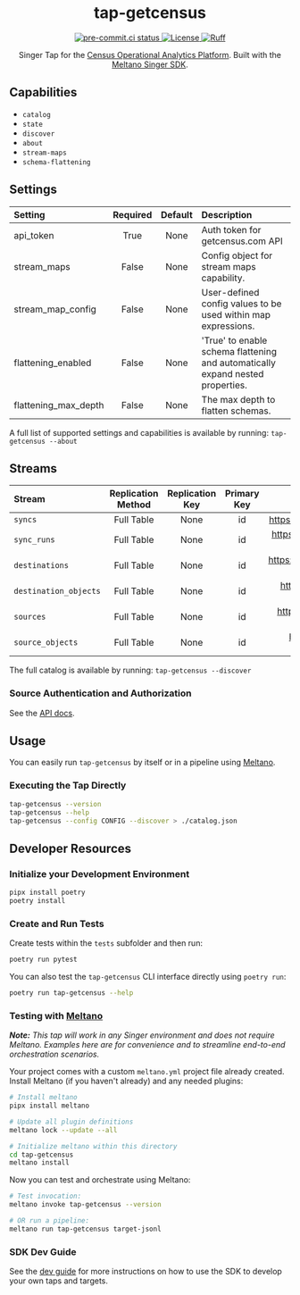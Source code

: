 <div align="center">

# tap-getcensus

<div>
  <a href="https://results.pre-commit.ci/latest/github/edgarrmondragon/tap-getcensus/main">
    <img alt="pre-commit.ci status" src="https://results.pre-commit.ci/badge/github/edgarrmondragon/tap-getcensus/main.svg"/>
  </a>
  <a href="https://github.com/edgarrmondragon/tap-getcensus/blob/main/LICENSE">
    <img alt="License" src="https://img.shields.io/github/license/edgarrmondragon/tap-getcensus"/>
  </a>
  <a href="https://github.com/astral-sh/ruff">
    <img src="https://img.shields.io/endpoint?url=https://raw.githubusercontent.com/charliermarsh/ruff/main/assets/badge/v2.json" alt="Ruff" style="max-width:100%;">
  </a>
</div>

Singer Tap for the [Census Operational Analytics Platform](https://www.getcensus.com/). Built with the [Meltano Singer SDK](https://sdk.meltano.com).

</div>

## Capabilities

* `catalog`
* `state`
* `discover`
* `about`
* `stream-maps`
* `schema-flattening`

## Settings

| Setting             | Required | Default | Description |
|:--------------------|:--------:|:-------:|:------------|
| api_token           | True     | None    | Auth token for getcensus.com API |
| stream_maps         | False    | None    | Config object for stream maps capability. |
| stream_map_config   | False    | None    | User-defined config values to be used within map expressions. |
| flattening_enabled  | False    | None    | 'True' to enable schema flattening and automatically expand nested properties. |
| flattening_max_depth| False    | None    | The max depth to flatten schemas. |

A full list of supported settings and capabilities is available by running: `tap-getcensus --about`

## Streams

| Stream                | Replication Method | Replication Key | Primary Key | Documentation |
|:----------------------|:------------------:|:---------------:|:-----------:|:-------------:|
| `syncs`               | Full Table         | None            | id          | https://docs.getcensus.com/basics/api/syncs#get-syncs |
| `sync_runs`           | Full Table         | None            | id          | https://docs.getcensus.com/basics/api/sync-runs#get-syncs-id-sync_runs |
| `destinations`        | Full Table         | None            | id          | https://docs.getcensus.com/basics/api/destinations#get-destinations |
| `destination_objects` | Full Table         | None            | id          | https://docs.getcensus.com/basics/api/destination-objects#get-destinations-id-objects |
| `sources`             | Full Table         | None            | id          | https://docs.getcensus.com/basics/api/sources#get-sources |
| `source_objects`      | Full Table         | None            | id          | https://docs.getcensus.com/basics/api/source-objects#get-sources-id-objects |

The full catalog is available by running: `tap-getcensus --discover`

### Source Authentication and Authorization

See the [API docs](https://docs.getcensus.com/basics/api#getting-api-access).

## Usage

You can easily run `tap-getcensus` by itself or in a pipeline using [Meltano](https://meltano.com/).

### Executing the Tap Directly

```bash
tap-getcensus --version
tap-getcensus --help
tap-getcensus --config CONFIG --discover > ./catalog.json
```

## Developer Resources

### Initialize your Development Environment

```bash
pipx install poetry
poetry install
```

### Create and Run Tests

Create tests within the `tests` subfolder and then run:

```bash
poetry run pytest
```

You can also test the `tap-getcensus` CLI interface directly using `poetry run`:

```bash
poetry run tap-getcensus --help
```

### Testing with [Meltano](https://www.meltano.com)

_**Note:** This tap will work in any Singer environment and does not require Meltano.
Examples here are for convenience and to streamline end-to-end orchestration scenarios._

Your project comes with a custom `meltano.yml` project file already created. Install Meltano (if you haven't already) and any needed plugins:

```bash
# Install meltano
pipx install meltano

# Update all plugin definitions
meltano lock --update --all

# Initialize meltano within this directory
cd tap-getcensus
meltano install
```

Now you can test and orchestrate using Meltano:

```bash
# Test invocation:
meltano invoke tap-getcensus --version

# OR run a pipeline:
meltano run tap-getcensus target-jsonl
```

### SDK Dev Guide

See the [dev guide](https://sdk.meltano.com/en/latest/dev_guide.html) for more instructions on how to use the SDK to
develop your own taps and targets.
